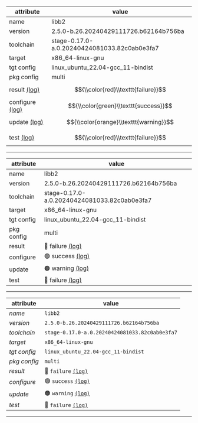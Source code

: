 |attribute|value|
|---|---|
|name|libb2|
|version|2.5.0-b.26.20240429111726.b62164b756ba|
|toolchain|stage-0.17.0-a.0.20240424081033.82c0ab0e3fa7|
|target|x86_64-linux-gnu|
|tgt config|linux_ubuntu_22.04-gcc_11-bindist|
|pkg config|multi|
|result [(log)](https://build2.org)|$${\\color{red}\\texttt{failure}}$$|
|configure [(log)](https://build2.org)|$${\\color{green}\\texttt{success}}$$|
|update [(log)](https://build2.org)|$${\\color{orange}\\texttt{warning}}$$|
|test [(log)](https://build2.org)|$${\\color{red}\\texttt{failure}}$$|

------------


|attribute|value|
|---|---|
|name|libb2|
|version|2.5.0-b.26.20240429111726.b62164b756ba|
|toolchain|stage-0.17.0-a.0.20240424081033.82c0ab0e3fa7|
|target|x86_64-linux-gnu|
|tgt config|linux_ubuntu_22.04-gcc_11-bindist|
|pkg config|multi|
|result|🔴 failure [(log)](https://build2.org)|
|configure|🟢 success [(log)](https://build2.org)|
|update|🟠 warning [(log)](https://build2.org)|
|test|🔴 failure [(log)](https://build2.org)|


-------------

|attribute|value|
|---|---|
|*name*|`libb2`|
|*version*|`2.5.0-b.26.20240429111726.b62164b756ba`|
|*toolchain*|`stage-0.17.0-a.0.20240424081033.82c0ab0e3fa7`|
|*target*|`x86_64-linux-gnu`|
|*tgt config*|`linux_ubuntu_22.04-gcc_11-bindist`|
|*pkg config*|`multi`|
|*result*|🔴 `failure` [`(log)`](https://build2.org)|
|*configure*|🟢 `success` [`(log)`](https://build2.org)|
|*update*|🟠 `warning` [`(log)`](https://build2.org)|
|*test*|🔴 `failure` [`(log)`](https://build2.org)|

----------------
